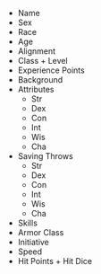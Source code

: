 * Name
* Sex
* Race
* Age
* Alignment
* Class + Level
* Experience Points
* Background
* Attributes
    * Str
    * Dex
    * Con
    * Int
    * Wis
    * Cha
* Saving Throws
    * Str
    * Dex
    * Con
    * Int
    * Wis
    * Cha
* Skills
* Armor Class
* Initiative
* Speed
* Hit Points + Hit Dice